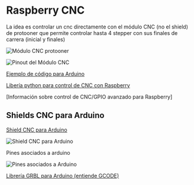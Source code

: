 # Raspberry CNC

La idea es controlar un cnc directamente con el módulo CNC (no el shield) de protooner que permite controlar hasta 4 stepper con sus finales de carrera (inicial y finales)

![Módulo CNC protooner](http://www.hobbycomponents.com/images/forum/HCARDU0086_1_800_600.JPG)

![Pinout del Módulo CNC](http://www.hobbycomponents.com/images/forum/CNC_Shield_V3_Layout.jpg)

[Ejemplo de código para Arduino](http://forum.hobbycomponents.com/viewtopic.php?f=40&t=1747)

[Libería python para control de CNC con Raspberry](https://github.com/Nikolay-Kha/PyCNC)

[Información sobre control de CNC/GPIO avanzado para Raspberry]

## Shields CNC para Arduino

[Shield CNC para Arduino](http://osoyoo.com/2017/04/07/arduino-uno-cnc-shield-v3-0-a4988/)

![Shield CNC para Arduino](http://osoyoo.com/wp-content/uploads/2017/04/cnc_shield_v3_2.jpg)

Pines asociados a arduino

![Pines asociados a Arduino](http://osoyoo.com/wp-content/uploads/2017/04/cnc_shield_v3_3-300x263.png)

[Librería GRBL para Arduino (entiende GCODE)](http://osoyoo.com/wp-content/uploads/2017/04/grblmain.zip)
